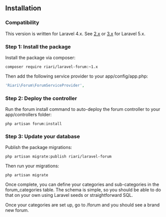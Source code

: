 ## Installation

### Compatibility

This version is written for Laravel 4.x. See [2.x](2.x/installation.md) or [3.x](3.x/installation.md) for Laravel 5.x.

### Step 1: Install the package

Install the package via composer:

```
composer require riari/laravel-forum:~1.x
```

Then add the following service provider to your app/config/app.php:

```php
'Riari\Forum\ForumServiceProvider',
```

### Step 2: Deploy the controller

Run the forum install command to auto-deploy the forum controller to your app/controllers folder:

`php artisan forum:install`

### Step 3: Update your database

Publish the package migrations:

`php artisan migrate:publish riari/laravel-forum`

Then run your migrations:

`php artisan migrate`

Once complete, you can define your categories and sub-categories in the forum_categories table. The schema is simple, so you should be able to do that on your own using Laravel seeds or straightforward SQL.

Once your categories are set up, go to <app hostname>/forum and you should see a brand new forum.

